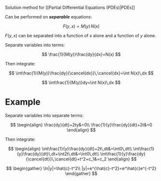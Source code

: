 Solution method for [[Partial Differential Equations (PDEs)|PDEs]]

Can be performed on ***separable*** equations:

$$
F(y,x)=M(y)\,N(x)
$$

$F(y,x)$ can be separated into a function of $x$ alone and a function of $y$ alone.

Separate variables into terms:

$$
\frac{1}{M(y)}\frac{dy}{dx}=N(x)
$$

Then integrate:

$$
\int\frac{1}{M(y)}\frac{dy}{\cancel{dx}}\,\cancel{dx}=\int N(x)\,dx
$$

$$
\int\frac{1}{M(y)}dy=\int N(x)\,dx
$$

# Example

Separate variables into separate terms:

$$
\begin{align} 
\frac{dy}{dt}+2ty&=0\\
\frac{1}{y}\frac{dy}{dt}+2t&=0
\end{align}
$$

Then integrate:

$$
\begin{align} 
\int\frac{1}{y}\frac{dy}{dt}+2t\,dt&=\int0\,dt\\
\int\frac{1}{y}\frac{dy}{dt}\,dt+\int2t\,dt&=\int0\,dt\\
\int\frac{1}{y}\frac{dy}{\cancel{dt}}\,\cancel{dt}+t^2+c_1&=c_2
\end{align}
$$

$$
\begin{gather}
\ln|y|=\hat{c}-t^2\\
|y|=e^{\hat{c}-t^2}=e^\hat{c}e^{-t^2}
\end{gather}
$$
